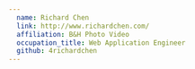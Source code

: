 ```yaml
---
  name: Richard Chen
  link: http://www.richardchen.com/
  affiliation: B&H Photo Video
  occupation_title: Web Application Engineer
  github: 4richardchen
---
```

